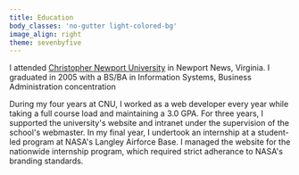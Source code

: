 ```yaml
---
title: Education
body_classes: 'no-gutter light-colored-bg'
image_align: right
theme: sevenbyfive
---
```


I attended [Christopher Newport University](http://www.cnu.edu) in Newport News, Virginia. I graduated in 2005 with a BS/BA in Information Systems, Business Administration concentration

During my four years at CNU, I worked as a web developer every year while taking a full course load and maintaining a 3.0 GPA. For three years, I supported the university's website and intranet under the supervision of the school's webmaster. In my final year, I undertook an internship at a student-led program at NASA's Langley Airforce Base. I managed the website for the nationwide internship program, which required strict adherance to NASA's branding standards. 